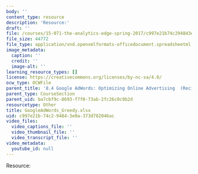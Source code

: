 ```yaml
---
body: ''
content_type: resource
description: 'Resource:'
draft: ''
file: /courses/15-071-the-analytics-edge-spring-2017/c997e21b74c294843e0a373d782046ac_GoogleAdWords_Greedy.xlsx
file_size: 44772
file_type: application/vnd.openxmlformats-officedocument.spreadsheetml.sheet
image_metadata:
  caption: ''
  credit: ''
  image-alt: ''
learning_resource_types: []
license: https://creativecommons.org/licenses/by-nc-sa/4.0/
ocw_type: OCWFile
parent_title: '8.4 Google AdWords: Optimizing Online Advertising  (Recitation)'
parent_type: CourseSection
parent_uid: ba7cbf9c-8693-f7f0-73ab-2fc26c0c9b2d
resourcetype: Other
title: GoogleAdWords_Greedy.xlsx
uid: c997e21b-74c2-9484-3e0a-373d782046ac
video_files:
  video_captions_file: ''
  video_thumbnail_file: ''
  video_transcript_file: ''
video_metadata:
  youtube_id: null
---
```

Resource: